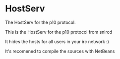 # HostServ
 The HostServ for the p10 protocol.

 This is the HostServ for the p10 protocol from snircd
 
 It hides the hosts for all users in your irc network :)

 It's recomened to compile the sources with NetBeans
